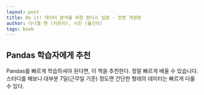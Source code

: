 ```yaml
---
layout: post
title: Do it! 데이터 분석을 위한 판다스 입문 - 전면 개정판
author: 다니엘 첸 (지은이), 시진 (옮긴이)
tags: book
---
```


## Pandas 학습자에게 추천

Pandas를 빠르게 학습하셔야 된다면, 이 책을 추천한다. 정말 빠르게 배울 수 있습니다. 스터디를 해보니 대부분 7일(근무일 기준) 정도면 간단한 형태의 데이터는 빠르게 다룰 수 있다.
